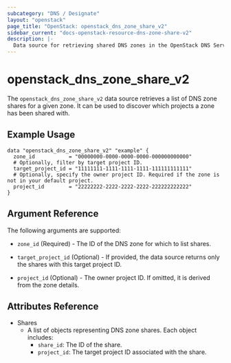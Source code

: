 ```yaml
---
subcategory: "DNS / Designate"
layout: "openstack"
page_title: "OpenStack: openstack_dns_zone_share_v2"
sidebar_current: "docs-openstack-resource-dns-zone-share-v2"
description: |-
  Data source for retrieving shared DNS zones in the OpenStack DNS Service (Designate V2).
---
```


# openstack\_dns\_zone\_share\_v2

The `openstack_dns_zone_share_v2` data source retrieves a list of DNS zone shares for a given zone. It can be used to discover which projects a zone has been shared with.

## Example Usage

```hcl
data "openstack_dns_zone_share_v2" "example" {
  zone_id           = "00000000-0000-0000-0000-000000000000"
  # Optionally, filter by target project ID.
  target_project_id = "11111111-1111-1111-1111-111111111111"
  # Optionally, specify the owner project ID. Required if the zone is not in your default project.
  project_id        = "22222222-2222-2222-2222-222222222222"
}
```

## Argument Reference

The following arguments are supported:

- `zone_id` (Required) - The ID of the DNS zone for which to list shares.

- `target_project_id` (Optional) - If provided, the data source returns only the shares with this target project ID.

- `project_id` (Optional) - The owner project ID. If omitted, it is derived from the zone details.


## Attributes Reference

- Shares
  - A list of objects representing DNS zone shares. Each object includes:
    - `share_id`: The ID of the share.
    - `project_id`: The target project ID associated with the share.
